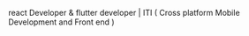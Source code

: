 react Developer & flutter developer |  ITI ( Cross platform Mobile Development and Front end )

<!---
toqaelsayed/toqaelsayed is a ✨ special ✨ repository because its `README.md` (this file) appears on your GitHub profile.
You can click the Preview link to take a look at your changes.
--->
